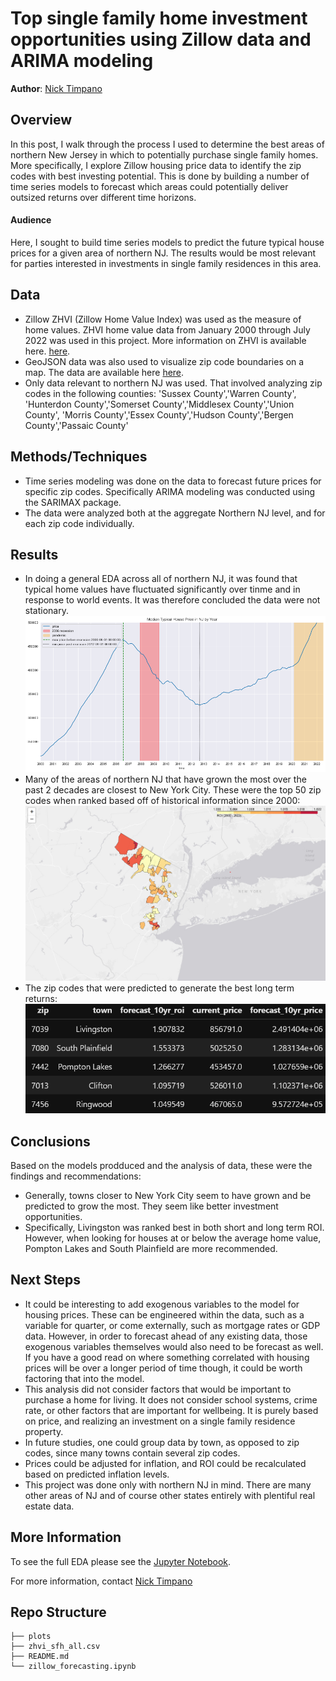 # Top single family home investment opportunities using Zillow data and ARIMA modeling
**Author**: [Nick Timpano](mailto:nick.timpano@gmail.com)

## Overview
In this post, I walk through the process I used to determine the best areas of northern New Jersey in which to potentially purchase single family homes. More specifically, I explore Zillow housing price data to identify the zip codes with best investing potential. This is done by building a number of time series models to forecast which areas could potentially deliver outsized returns over different time horizons.

#### Audience 
Here, I sought to build time series models to predict the future typical house prices for a given area of northern NJ. The results would be most relevant for parties interested in investments in single family residences in this area.  

## Data 
* Zillow ZHVI (Zillow Home Value Index) was used as the measure of home values. ZHVI home value data from January 2000 through July 2022 was used in this project. More information on ZHVI is available here. [here](https://www.zillow.com/research/data/). 
* GeoJSON data was also used to visualize zip code boundaries on a map. The data are available here [here](https://github.com/opendatade). 
* Only data relevant to northern NJ was used. That involved analyzing zip codes in the following counties: 
'Sussex County','Warren County', 'Hunterdon County','Somerset County','Middlesex County','Union County', 'Morris County','Essex County','Hudson County','Bergen County','Passaic County'

## Methods/Techniques 
- Time series modeling was done on the data to forecast future prices for specific zip codes. Specifically ARIMA modeling was conducted using the SARIMAX package.  
- The data were analyzed both at the aggregate Northern NJ level, and for each zip code individually. 

## Results
- In doing a general EDA across all of northern NJ, it was found that typical home values have fluctuated significantly over tinme and in response to world events. It was therefore concluded the data were not stationary.       
![northern NJ average typical home values](./plots/nj_house_prices_overall.png)
- Many of the areas of northern NJ that have grown the most over the past 2 decades are closest to New York City. These were the top 50 zip codes when ranked based off of historical information since 2000:    
![northern_nj_top_50](./plots/folium_zips_northern_nj_top_50.png) 
- The zip codes that were predicted to generate the best long term returns:  
![best_long_term_returns](./plots/long_term_top_5_roi_df.png)

## Conclusions 
Based on the models prodduced and the analysis of data, these were the findings and recommendations: 
- Generally, towns closer to New York City seem to have grown and be predicted to grow the most. They seem like better investment opportunities. 
- Specifically, Livingston was ranked best in both short and long term ROI. However, when looking for houses at or below the average home value, Pompton Lakes and South Plainfield are more recommended. 

## Next Steps 
- It could be interesting to add exogenous variables to the model for housing prices. These can be engineered within the data, such as a variable for quarter, or come externally, such as mortgage rates or GDP data. However, in order to forecast ahead of any existing data, those exogenous variables themselves would also need to be forecast as well. If you have a good read on where something correlated with housing prices will be over a longer period of time though, it could be worth factoring that into the model. 
- This analysis did not consider factors that would be important to purchase a home for living. It does not consider school systems, crime rate, or other factors that are important for wellbeing. It is purely based on price, and realizing an investment on a single family residence property. 
- In future studies, one could group data by town, as opposed to zip codes, since many towns contain several zip codes. 
- Prices could be adjusted for inflation, and ROI could be recalculated based on predicted inflation levels. 
- This project was done only with northern NJ in mind. There are many other areas of NJ and of course other states entirely with plentiful real estate data.

## More Information 
To see the full EDA please see the [Jupyter Notebook](./zillow_forecasting.ipynb). 

For more information, contact [Nick Timpano](mailto:nick.timpano@gmail.com)

## Repo Structure 

```
├── plots
├── zhvi_sfh_all.csv
├── README.md
└── zillow_forecasting.ipynb
```